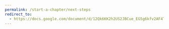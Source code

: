 ```yaml
---
permalink: /start-a-chapter/next-steps
redirect_to:
  - https://docs.google.com/document/d/12Qk6KK2h2US2JBCue_EG5g6kfv2AF4TuFSKm6U55XGI/edit
---
```

